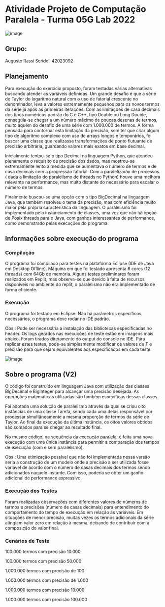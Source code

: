 # Atividade Projeto de Computação Paralela - Turma 05G Lab 2022

![image](https://user-images.githubusercontent.com/101229028/196855039-39c0fc25-d76c-4afa-a675-20524005b796.png)

## Grupo:
Augusto Rassi Scrideli 42023092

## Planejamento
Para execução do exercício proposto, foram testadas várias alternativas buscando atender as variáveis definidas.
Um grande desafio é que a série de Taylor do logaritmo natural com o uso de fatorial crescente no denominador, leva a valores extremamente pequenos para os novos termos da série já após as primeiras iterações. Com as limitações de casa decimais dos tipos numéricos padrão do C e C++, tipo Double ou Long Double, conseguia-se chegar a um número máximo de poucas dezenas de termos, muito aquém do desafio de uma série com 1.000.000 de termos.
A forma pensada para contornar esta limitação da precisão, sem ter que criar algum tipo de algoritmo complexo com uso de arrays longos e temporários, foi buscar uma classe que realizasse transformações de ponto flutuante de precisão arbitrária, guardando valores mais exatos em base decimal.

Inicialmente tentou-se o tipo Decimal na linguagem Python, que atendeu plenamente o requisito de precisão dos dados, mas mostrou-se extremamente lento a medida que se aumentava o número de termos e de casa decimais com a progressão fatorial. Com a paralelizarão de processos ( dada a limitação do paralelismo de threads no Python) houve uma melhora relevante na performance, mas muito distante do necessário para escalar o número de termos.

Finalmente buscou-se uma opção com o tipo BigDecimal na linguagem Java, que também resolveu o tema da precisão, mas com eficiência muito maior pela própria característica da linguagem. O paralelismo foi implementado pelo instanciamento  de classes, uma vez que não há opção de Posix threads para o Java, com ganhos interessantes de performance, como demonstrado pelas execuções do programa.

## Informações sobre execução do programa
### Compilação
O programa foi compilado para testes na plataforma Eclipse (IDE de Java em Desktop Offline).
Máquina em que foi testado apresenta 6 cores (12 threads) com 64Gb de memória.
Alguns testes preliminares foram realizados em Replit, mas observa-se que devido à falta de recursos disponíveis no ambiente do replit, o paralelismo não era implementado de forma eficiente.
### Execução
O programa foi testado em Eclipse. Não há parâmetros específicos necessários, o programa deve rodar no IDE padrão.

Obs.: Pode ser necessária a instalação das bibliotecas especificadas no header.
Os logs gerados nas execuções de teste estão em imagens mais abaixo. Foram tirados diretamente do output do console no IDE. Para replicar estes testes, pode-se simplesmente modificar os valores de T e precisão para que sejam equivalentes aos especificados em cada teste.

![image](https://user-images.githubusercontent.com/101229028/196857771-c9c5c340-fe85-4cdd-b35e-94bcfcff4c3d.png)

## Sobre o programa (V2)
O código foi construído em linguagem Java com utilização das classes BigDecimal e BigInteger para alcançar uma precisão desejada. As operações matemáticas utilizadas são também específicas dessas classes.

Foi adotada uma solução de paralelismo através da qual se criou oito instâncias de uma classe Tarefa, sendo cada uma delas responsável por processar simultâneamente a mesma proporção de termos da série de Taylor. Ao final da execução da última instância, os oitos valores obtidos são somados para se chegar ao resultado final. 

No mesmo código, na sequência da execução paralela, é feita uma nova execução com uma única instância para permitir a comparação dos tempos de execução (com e sem paralelismo). 

Obs.: Uma otimização possível que não foi implementada nessa versão seria a construção de um modelo onde a precisão a ser utilizada fosse variável de acordo com o número de casas decimais dos termos sendo adicionados naquele instante. Com isso, poderia se obter um ganho adicional de performance expressivo. 

### Execução dos Testes
Foram realizadas observações com diferentes valores de números de termos e precisões (número de casas decimais) para entendimento do comportamento do tempo de execução em relação às variáveis. Em situações de menor precisão, muitas vezes os termos adicionais da série atingiam valor zero em relação à mesma, deixando de contribuir com a composição do valor final. 

### Cenários de Teste
100.000 termos com precisão 10.000

100.000 termos com precisão 50.000

1.000.000 termos com precisão de 100

1.000.000 termos com precisão de 1.000

1.000.000 termos com precisão 10.000

1.000.000 termos com precisão 100.000
